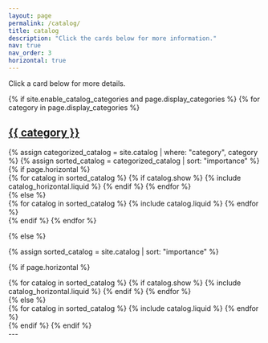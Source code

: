 ```yaml
---
layout: page
permalink: /catalog/
title: catalog
description: "Click the cards below for more information."
nav: true
nav_order: 3
horizontal: true
---
```


Click a card below for more details.

<!-- pages/catalog.md -->
<div class="catalog">
{% if site.enable_catalog_categories and page.display_categories %}
  <!-- Display categorized catalog -->
  {% for category in page.display_categories %}
  <a id="{{ category }}" href=".#{{ category }}">
    <h2 class="category">{{ category }}</h2>
  </a>
  {% assign categorized_catalog = site.catalog | where: "category", category %}
  {% assign sorted_catalog = categorized_catalog | sort: "importance" %}
  <!-- Generate cards for each catalog -->
  {% if page.horizontal %}
  <div class="container">
    <div class="row row-cols-1 row-cols-md-2">
    {% for catalog in sorted_catalog %}
      {% if catalog.show  %}
        {% include catalog_horizontal.liquid %}
      {% endif %}
    {% endfor %}
    </div>
  </div>
  {% else %}
  <div class="row row-cols-1 row-cols-md-3">
    {% for catalog in sorted_catalog %}
      {% include catalog.liquid %}
    {% endfor %}
  </div>
  {% endif %}
  {% endfor %}

{% else %}

<!-- Display catalog without categories -->

{% assign sorted_catalog = site.catalog | sort: "importance" %}

  <!-- Generate cards for each catalog -->

{% if page.horizontal %}

  <div class="container">
    <div class="row row-cols-1 row-cols-md-2">
    {% for catalog in sorted_catalog %}
      {% if catalog.show  %}
        {% include catalog_horizontal.liquid %}
      {% endif %}
    {% endfor %}
    </div>
  </div>
  {% else %}
  <div class="row row-cols-1 row-cols-md-3">
    {% for catalog in sorted_catalog %}
      {% include catalog.liquid %}
    {% endfor %}
  </div>
  {% endif %}
{% endif %}
</div>
---
